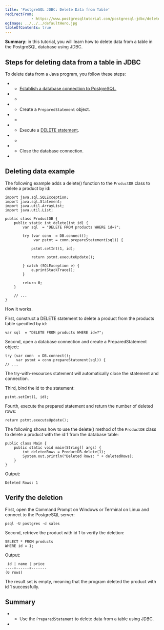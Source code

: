 ```yaml
---
title: 'PostgreSQL JDBC: Delete Data from Table'
redirectFrom: 
            - https://www.postgresqltutorial.com/postgresql-jdbc/delete/
ogImage: ../../../defaultHero.jpg
tableOfContents: true
---
```


**Summary**: in this tutorial, you will learn how to delete data from a table in the PostgreSQL database using JDBC.



## Steps for deleting data from a table in JDBC



To delete data from a Java program, you follow these steps:



- - [Establish a database connection to PostgreSQL.](https://www.postgresqltutorial.com/postgresql-jdbc/connecting-to-postgresql-database/)
- -
- - Create a `PreparedStatement` object.
- -
- - Execute a [DELETE statement](/docs/postgresql/postgresql-delete).
- -
- - Close the database connection.
- 


## Deleting data example



The following example adds a delete() function to the `ProductDB` class to delete a product by id:



```
import java.sql.SQLException;
import java.sql.Statement;
import java.util.ArrayList;
import java.util.List;

public class ProductDB {
    public static int delete(int id) {
        var sql  = "DELETE FROM products WHERE id=?";

        try (var conn  = DB.connect();
             var pstmt = conn.prepareStatement(sql)) {

            pstmt.setInt(1, id);

            return pstmt.executeUpdate();

        } catch (SQLException e) {
            e.printStackTrace();
        }

        return 0;
    }

    // ...
}
```



How it works.



First, construct a DELETE statement to delete a product from the products table specified by id:



```
var sql  = "DELETE FROM products WHERE id=?";
```



Second, open a database connection and create a PreparedStatement object:



```
try (var conn  = DB.connect();
     var pstmt = conn.prepareStatement(sql)) {
// ...
```



The try-with-resources statement will automatically close the statement and connection.



Third, bind the id to the statement:



```
pstmt.setInt(1, id);
```



Fourth, execute the prepared statement and return the number of deleted rows:



```
return pstmt.executeUpdate();
```



The following shows how to use the delete() method of the `ProductDB` class to delete a product with the id 1 from the database table:



```
public class Main {
    public static void main(String[] args) {
        int deletedRows = ProductDB.delete(1);
        System.out.println("Deleted Rows: " + deletedRows);
    }
}
```



Output:



```
Deleted Rows: 1
```



## Verify the deletion



First, open the Command Prompt on Windows or Terminal on Linux and connect to the PostgreSQL server:



```
psql -U postgres -d sales
```



Second, retrieve the product with id 1 to verify the deletion:



```
SELECT * FROM products
WHERE id = 1;
```



Output:



```
 id | name | price
----+------+-------
(0 rows)
```



The result set is empty, meaning that the program deleted the product with id 1 successfully.



## Summary



- - Use the `PreparedStatement` to delete data from a table using JDBC.
- 
